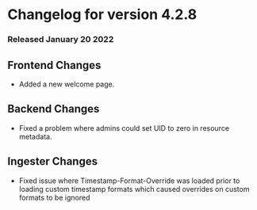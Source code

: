 # Changelog for version 4.2.8

### Released January 20 2022

## Frontend Changes
* Added a new welcome page.

## Backend Changes
* Fixed a problem where admins could set UID to zero in resource metadata.

## Ingester Changes
* Fixed issue where Timestamp-Format-Override was loaded prior to loading custom timestamp formats which caused overrides on custom formats to be ignored
